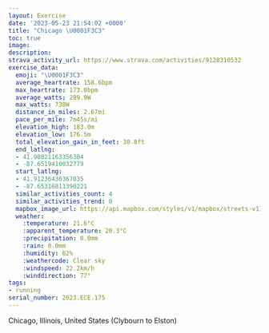 ```yaml
---
layout: Exercise
date: '2023-05-23 21:54:02 +0000'
title: "Chicago \U0001F3C3"
toc: true
image:
description:
strava_activity_url: https://www.strava.com/activities/9128310532
exercise_data:
  emoji: "\U0001F3C3"
  average_heartrate: 158.6bpm
  max_heartrate: 173.0bpm
  average_watts: 289.9W
  max_watts: 738W
  distance_in_miles: 2.67mi
  pace_per_mile: 7m45s/mi
  elevation_high: 183.0m
  elevation_low: 176.5m
  total_elevation_gain_in_feet: 30.8ft
  end_latlng:
  - 41.90821163356304
  - -87.6519410032779
  start_latlng:
  - 41.91236436367035
  - -87.65316811390221
  similar_activities_count: 4
  similar_activities_trend: 0
  mapbox_image_url: https://api.mapbox.com/styles/v1/mapbox/streets-v11/static/path-5+787af2-1.0(wiy~F%60e_vOs%40t%40wAdBmDzDqBtByA%7CBg%40~%40W%5COVGVDbEEzAN~I%40hDEx%40FfA%3Fj%40%5ClCj%40pD%60%40vBJRDANItR%7DMn%40a%40f%40%5D%60%40_%40p%40%5DdA%7B%40vBkAz%40m%40TMROTKXU%5EQf%40%5BZO%60%40Kz%40e%40PGpAw%40%60%40MXUzCcBjAe%40PKf%40Uj%40m%40D%3FNDJ%3FhAUnAIXGlAKbBUp%40Ez%40Ub%40WZWt%40u%40rA_BBKDiAMgNB%7DAAqBCg%40%40_%40AqICcA%3FwBE%7BB%40W%3FoA%40y%40GkICOI%40WVuA%60AcClBg%40h%40iCvB_BlA%7DChC),pin-s-s+e5b22e(-87.65537,41.91404),pin-s-f+89ae00(-87.65113999999997,41.90713000000002)/auto/800x800?access_token=pk.eyJ1Ijoiam9zaGJlY2ttYW4iLCJhIjoiY205eWR2aDd1MWZ6djJrbXc4a3M0bWZleiJ9.XiG9OWkNcZk2QzjJbxLB4A
  weather:
    :temperature: 21.6°C
    :apparent_temperature: 20.3°C
    :precipitation: 0.0mm
    :rain: 0.0mm
    :humidity: 62%
    :weathercode: Clear sky
    :windspeed: 22.2km/h
    :winddirection: 77°
tags:
- running
serial_number: 2023.ECE.175
---
```

Chicago, Illinois, United States (Clybourn to Elston)
